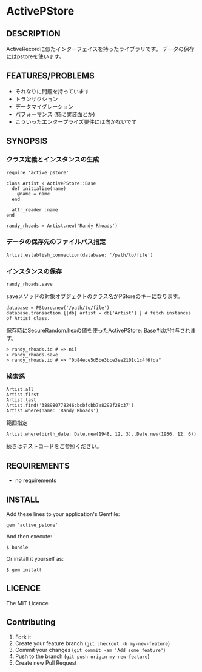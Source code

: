 # ActivePStore

## DESCRIPTION

ActiveRecordに似たインターフェイスを持ったライブラリです。
データの保存にはpstoreを使います。

## FEATURES/PROBLEMS

* それなりに問題を持っています
* トランザクション
* データマイグレーション
* パフォーマンス (特に実装面とか)
* こういったエンタープライズ要件には向かないです

## SYNOPSIS

### クラス定義とインスタンスの生成

```
require 'active_pstore'

class Artist < ActivePStore::Base
  def initialize(name)
    @name = name
  end

  attr_reader :name
end

randy_rhoads = Artist.new('Randy Rhoads')
```

### データの保存先のファイルパス指定

```
Artist.establish_connection(database: '/path/to/file')
```

### インスタンスの保存

```
randy_rhoads.save
```

saveメソッドの対象オブジェクトのクラス名がPStoreのキーになります。

```
database = PStore.new('/path/to/file')
database.transaction {|db| artist = db['Artist'] } # fetch instances of Artist class.
```

保存時にSecureRandom.hexの値を使ったActivePStore::Base#idが付与されます。

```
> randy_rhoads.id # => nil 
> randy_rhoads.save
> randy_rhoads.id # => "0b84ece5d5be3bce3ee2101c1c4f6fda"
```

### 検索系

```
Artist.all
Artist.first
Artist.last
Artist.find('388980778246cbcbfcbb7a8292f28c37')
Artist.where(name: 'Randy Rhoads')
```

範囲指定

```
Artist.where(birth_date: Date.new(1948, 12, 3)..Date.new(1956, 12, 6))
```

続きはテストコードをご参照ください。

## REQUIREMENTS

* no requirements

## INSTALL

Add these lines to your application's Gemfile:

```
gem 'active_pstore'
```

And then execute:

```
$ bundle
```

Or install it yourself as:

```
$ gem install
```

## LICENCE

The MIT Licence

## Contributing

1. Fork it
2. Create your feature branch (`git checkout -b my-new-feature`)
3. Commit your changes (`git commit -am 'Add some feature'`)
4. Push to the branch (`git push origin my-new-feature`)
5. Create new Pull Request
